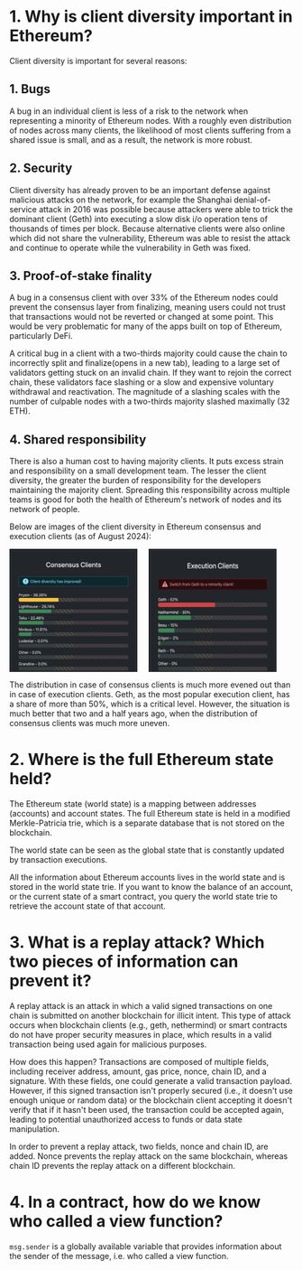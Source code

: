 # 1. Why is client diversity important in Ethereum?

Client diversity is important for several reasons:

## 1. Bugs

A bug in an individual client is less of a risk to the network when representing a minority of Ethereum nodes. With a roughly even distribution of nodes across many clients, the likelihood of most clients suffering from a shared issue is small, and as a result, the network is more robust.

## 2. Security

Client diversity has already proven to be an important defense against malicious attacks on the network, for example the Shanghai denial-of-service attack in 2016 was possible because attackers were able to trick the dominant client (Geth) into executing a slow disk i/o operation tens of thousands of times per block. Because alternative clients were also online which did not share the vulnerability, Ethereum was able to resist the attack and continue to operate while the vulnerability in Geth was fixed.

## 3. Proof-of-stake finality

A bug in a consensus client with over 33% of the Ethereum nodes could prevent the consensus layer from finalizing, meaning users could not trust that transactions would not be reverted or changed at some point. This would be very problematic for many of the apps built on top of Ethereum, particularly DeFi.

A critical bug in a client with a two-thirds majority could cause the chain to incorrectly split and finalize(opens in a new tab), leading to a large set of validators getting stuck on an invalid chain. If they want to rejoin the correct chain, these validators face slashing or a slow and expensive voluntary withdrawal and reactivation. The magnitude of a slashing scales with the number of culpable nodes with a two-thirds majority slashed maximally (32 ETH).

## 4. Shared responsibility

There is also a human cost to having majority clients. It puts excess strain and responsibility on a small development team. The lesser the client diversity, the greater the burden of responsibility for the developers maintaining the majority client. Spreading this responsibility across multiple teams is good for both the health of Ethereum's network of nodes and its network of people.

Below are images of the client diversity in Ethereum consensus and execution clients (as of August 2024):

<div style="display: flex;">
    <img src="./consensus_clients_distribution.png" alt="Consensus Client Distribution" style="width: 45%; margin-right: 10px;">   
    <img src="./execution_clients_distribution.png" alt="Execution Client Distribution" style="width: 45%; margin-left: 10px;">
</div>

The distribution in case of consensus clients is much more evened out than in case of execution clients. Geth, as the most popular execution client, has a share of more than 50%, which is a critical level. However, the situation is much better that two and a half years ago, when the distribution of consensus clients was much more uneven. 

# 2. Where is the full Ethereum state held?

The Ethereum state (world state) is a mapping between addresses (accounts) and account states. The full Ethereum state is held in a modified Merkle-Patricia trie, which is a separate database that is not stored on the blockchain.

The world state can be seen as the global state that is constantly updated by transaction executions.

All the information about Ethereum accounts lives in the world state and is stored in the world state trie. If you want to know the balance of an account, or the current state of a smart contract, you query the world state trie to retrieve the account state of that account.

# 3. What is a replay attack? Which two pieces of information can prevent it?

A replay attack is an attack in which a valid signed transactions on one chain is submitted on another blockchain for illicit intent. This type of attack occurs when blockchain clients (e.g., geth, nethermind) or smart contracts do not have proper security measures in place, which results in a valid transaction being used again for malicious purposes.

How does this happen? Transactions are composed of multiple fields, including receiver address, amount, gas price, nonce, chain ID, and a signature. With these fields, one could generate a valid transaction payload. However, if this signed transaction isn't properly secured (i.e., it doesn't use enough unique or random data) or the blockchain client accepting it doesn't verify that if it hasn't been used, the transaction could be accepted again, leading to potential unauthorized access to funds or data state manipulation.

In order to prevent a replay attack, two fields, nonce and chain ID, are added. Nonce prevents the replay attack on the same blockchain, whereas chain ID prevents the replay attack on a different blockchain.

# 4. In a contract, how do we know who called a view function?

```msg.sender``` is a globally available variable that provides information about the sender of the message, i.e. who called a view function.